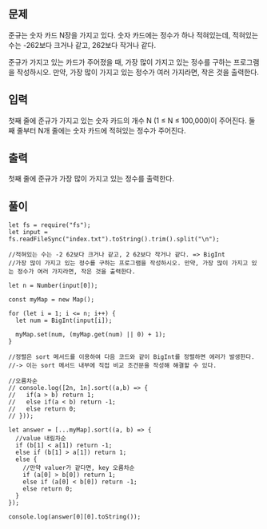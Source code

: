 ## 문제

준규는 숫자 카드 N장을 가지고 있다. 숫자 카드에는 정수가 하나 적혀있는데, 적혀있는 수는 -262보다 크거나 같고, 262보다 작거나 같다.

준규가 가지고 있는 카드가 주어졌을 때, 가장 많이 가지고 있는 정수를 구하는 프로그램을 작성하시오. 만약, 가장 많이 가지고 있는 정수가 여러 가지라면, 작은 것을 출력한다.

## 입력

첫째 줄에 준규가 가지고 있는 숫자 카드의 개수 N (1 ≤ N ≤ 100,000)이 주어진다. 둘째 줄부터 N개 줄에는 숫자 카드에 적혀있는 정수가 주어진다.

## 출력

첫째 줄에 준규가 가장 많이 가지고 있는 정수를 출력한다.

## 풀이

```
let fs = require("fs");
let input = fs.readFileSync("index.txt").toString().trim().split("\n");

//적혀있는 수는 -2 62보다 크거나 같고, 2 62보다 작거나 같다. => BigInt
//가장 많이 가지고 있는 정수를 구하는 프로그램을 작성하시오. 만약, 가장 많이 가지고 있는 정수가 여러 가지라면, 작은 것을 출력한다.

let n = Number(input[0]);

const myMap = new Map();

for (let i = 1; i <= n; i++) {
  let num = BigInt(input[i]);

  myMap.set(num, (myMap.get(num) || 0) + 1);
}

//정렬은 sort 메서드를 이용하여 다음 코드와 같이 BigInt를 정렬하면 에러가 발생한다.
//-> 이는 sort 메서드 내부에 직접 비교 조건문을 작성해 해결할 수 있다.

//오름차순
// console.log([2n, 1n].sort((a,b) => {
//   if(a > b) return 1;
//   else if(a < b) return -1;
//   else return 0;
// }));

let answer = [...myMap].sort((a, b) => {
  //value 내림차순
  if (b[1] < a[1]) return -1;
  else if (b[1] > a[1]) return 1;
  else {
    //만약 valuer가 같다면, key 오름차순
    if (a[0] > b[0]) return 1;
    else if (a[0] < b[0]) return -1;
    else return 0;
  }
});

console.log(answer[0][0].toString());
```
